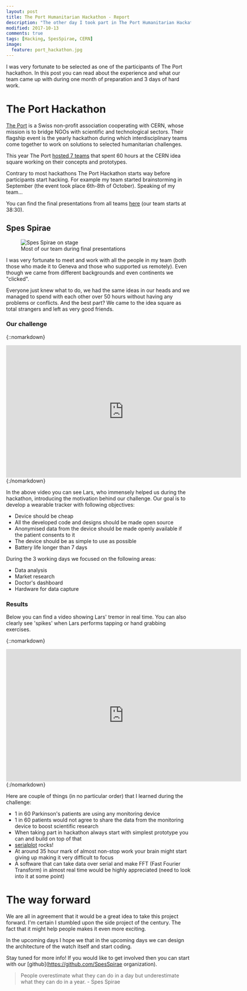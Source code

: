 ```yaml
---
layout: post
title: The Port Humanitarian Hackathon - Report 
description: "The other day I took part in The Port Humanitarian Hackathon where I was working on development of a wearable device for continuous monitoring of Parkinson's Disease symptoms"
modified: 2017-10-13
comments: true
tags: [Hacking, SpesSpirae, CERN]
image:
  feature: port_hackathon.jpg
---
```


I was very fortunate to be selected as one of the participants of The Port hackathon. In this post you can read about the experience and what our team came up with during one month of preparation and 3 days of hard work.
<!-- more -->

# The Port Hackathon

[The Port](http://theport.ch/) is a Swiss non-profit association cooperating with CERN, whose mission is to bridge NGOs with scientific and technological sectors. Their flagship event is the yearly hackathon during which interdisciplinary teams come together to work on solutions to selected humanitarian challenges.

This year The Port [hosted 7 teams](http://theport.ch/home/the-port-2017/) that spent 60 hours at the CERN idea square working on their concepts and prototypes.

Contrary to most hackathons The Port Hackathon starts way before participants start hacking. For example my team started brainstorming in September (the event took place 6th-8th of October). Speaking of my team...

You can find the final presentations from all teams [here](http://cds.cern.ch/record/2288117?ln=en) (our team starts at 38:30).

## Spes Spirae

<figure class="center">
  <img src="{{site.url}}/images/spes_spirae.jpg" alt="Spes Spirae on stage">
	<figcaption>Most of our team during final presentations</figcaption>
</figure>

I was very fortunate to meet and work with all the people in my team (both those who made it to Geneva and those who supported us remotely). Even though we came from different backgrounds and even continents we "clicked". 

Everyone just knew what to do, we had the same ideas in our heads and  we managed to spend with each other over 50 hours without having any problems or conflicts. And the best part? We came to the idea square as total strangers and left as very good friends.

### Our challenge

{::nomarkdown}
<iframe src="https://player.vimeo.com/video/237453173" width="640" height="360" frameborder="0" webkitallowfullscreen mozallowfullscreen allowfullscreen></iframe>
{:/nomarkdown}

In the above video you can see Lars, who immensely helped us during the hackathon, introducing the motivation behind our challenge. Our goal is to develop a wearable tracker with following objectives:

* Device should be cheap
* All the developed code and designs should be made open source
* Anonymised data from the device should be made openly available if the patient consents to it
* The device should be as simple to use as possible
* Battery life longer than 7 days

During the 3 working days we focused on the following areas:

* Data analysis
* Market research
* Doctor's dashboard
* Hardware for data capture

### Results

Below you can find a video showing Lars' tremor in real time. You can also clearly see 'spikes' when Lars performs tapping or hand grabbing exercises.

{::nomarkdown}
<iframe src="https://player.vimeo.com/video/237972079" width="640" height="360" frameborder="0" webkitallowfullscreen mozallowfullscreen allowfullscreen></iframe>
{:/nomarkdown}

Here are couple of things (in no particular order) that I learned during the challenge:

* 1 in 60 Parkinson's patients are using any monitoring device
* 1 in 60 patients would not agree to share the data from the monitoring device to boost scientific research
* When taking part in hackathon always start with simplest prototype you can and build on top of that
* [serialplot](https://bitbucket.org/hyOzd/serialplot/downloads/) rocks!
* At around 35 hour mark of almost non-stop work your brain might start giving up making it very difficult to focus
* A software that can take data over serial and make FFT (Fast Fourier Transform) in almost real time would be highly appreciated (need to look into it at some point)

# The way forward

We are all in agreement that it would be a great idea to take this project forward. I'm certain I stumbled upon the side project of the century. The fact that it might help people makes it even more exciting.

In the upcoming days I hope we that in the upcoming days we can design the architecture of the watch itself and start coding. 

Stay tuned for more info! If you would like to get involved then you can start with our [github](https://github.com/SpesSpirae organization).

> People overestimate what they can do in a day but underestimate what they can do in a year. - Spes Spirae

